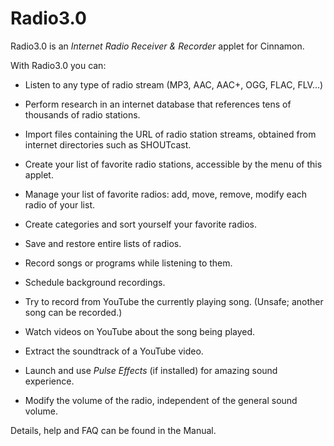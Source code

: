 # Radio3.0

Radio3.0 is an *Internet Radio Receiver & Recorder* applet for Cinnamon.

With Radio3.0 you can:

  * Listen to any type of radio stream (MP3, AAC, AAC+, OGG, FLAC, FLV...)

  * Perform research in an internet database that references tens of thousands of radio stations.

  * Import files containing the URL of radio station streams, obtained from internet directories such as SHOUTcast.

  * Create your list of favorite radio stations, accessible by the menu of this applet.

  * Manage your list of favorite radios: add, move, remove, modify each radio of your list.

  * Create categories and sort yourself your favorite radios.

  * Save and restore entire lists of radios.

  * Record songs or programs while listening to them.

  * Schedule background recordings.

  * Try to record from YouTube the currently playing song. (Unsafe; another song can be recorded.)

  * Watch videos on YouTube about the song being played.

  * Extract the soundtrack of a YouTube video.

  * Launch and use _Pulse Effects_ (if installed) for amazing sound experience.

  * Modify the volume of the radio, independent of the general sound volume.


Details, help and FAQ can be found in the Manual.






